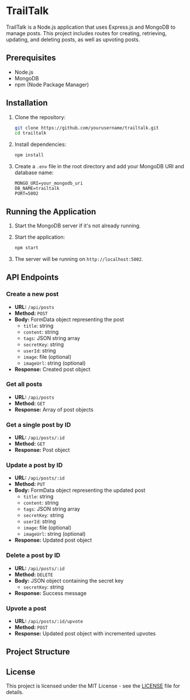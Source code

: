 # TrailTalk

TrailTalk is a Node.js application that uses Express.js and MongoDB to manage posts. This project includes routes for creating, retrieving, updating, and deleting posts, as well as upvoting posts.

## Prerequisites

- Node.js
- MongoDB
- npm (Node Package Manager)

## Installation

1. Clone the repository:
    ```sh
    git clone https://github.com/yourusername/trailtalk.git
    cd trailtalk
    ```

2. Install dependencies:
    ```sh
    npm install
    ```

3. Create a `.env` file in the root directory and add your MongoDB URI and database name:
    ```plaintext
    MONGO_URI=your_mongodb_uri
    DB_NAME=trailtalk
    PORT=5002
    ```

## Running the Application

1. Start the MongoDB server if it's not already running.

2. Start the application:
    ```sh
    npm start
    ```

3. The server will be running on `http://localhost:5002`.

## API Endpoints

### Create a new post
- **URL:** `/api/posts`
- **Method:** `POST`
- **Body:** FormData object representing the post
  - `title`: string
  - `content`: string
  - `tags`: JSON string array
  - `secretKey`: string
  - `userId`: string
  - `image`: file (optional)
  - `imageUrl`: string (optional)
- **Response:** Created post object

### Get all posts
- **URL:** `/api/posts`
- **Method:** `GET`
- **Response:** Array of post objects

### Get a single post by ID
- **URL:** `/api/posts/:id`
- **Method:** `GET`
- **Response:** Post object

### Update a post by ID
- **URL:** `/api/posts/:id`
- **Method:** `PUT`
- **Body:** FormData object representing the updated post
  - `title`: string
  - `content`: string
  - `tags`: JSON string array
  - `secretKey`: string
  - `userId`: string
  - `image`: file (optional)
  - `imageUrl`: string (optional)
- **Response:** Updated post object

### Delete a post by ID
- **URL:** `/api/posts/:id`
- **Method:** `DELETE`
- **Body:** JSON object containing the secret key
  - `secretKey`: string
- **Response:** Success message

### Upvote a post
- **URL:** `/api/posts/:id/upvote`
- **Method:** `POST`
- **Response:** Updated post object with incremented upvotes

## Project Structure

## License

This project is licensed under the MIT License - see the [LICENSE](LICENSE) file for details.